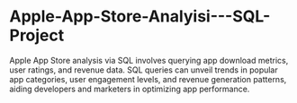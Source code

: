 # Apple-App-Store-Analyisi---SQL-Project


Apple App Store analysis via SQL involves querying app download metrics, user ratings, and revenue data. SQL queries can unveil trends in popular app categories, user engagement levels, and revenue generation patterns, aiding developers and marketers in optimizing app performance.
